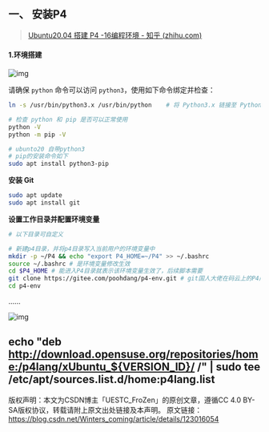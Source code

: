 ## 一、 安装P4

> [Ubuntu20.04 搭建 P4 -16编程环境 - 知乎 (zhihu.com)](https://zhuanlan.zhihu.com/p/554963544)

#### 1.环境搭建

![img](https://pic2.zhimg.com/80/v2-f1e01aca6ebf8b0c0e648cb80d902f29_720w.webp)

请确保 `python` 命令可以访问 `python3`，使用如下命令绑定并检查：

```bash
ln -s /usr/bin/python3.x /usr/bin/python    # 将 Python3.x 链接至 Python

# 检查 python 和 pip 是否可以正常使用
python -V
python -m pip -V

# ubunto20 自带python3
# pip的安装命令如下
sudo apt install python3-pip
```

**安装 Git**

```bash
sudo apt update
sudo apt install git
```

**设置工作目录并配置环境变量**

```bash
# 以下目录可自定义

# 新建p4目录，并将p4目录写入当前用户的环境变量中
mkdir -p ~/P4 && echo "export P4_HOME=~/P4" >> ~/.bashrc 
source ~/.bashrc # 是环境变量修改生效
cd $P4_HOME # 能进入P4目录就表示该环境变量生效了，后续脚本需要
git clone https://gitee.com/poohdang/p4-env.git # git国人大佬在码云上的P4库
cd p4-env
```

...... 



![img](https://pic4.zhimg.com/80/v2-de972918cf0b1755f0a73a7eafe7bf3f_720w.webp)





echo "deb http://download.opensuse.org/repositories/home:/p4lang/xUbuntu_${VERSION_ID}/ /" | sudo tee /etc/apt/sources.list.d/home:p4lang.list
------------------------------------------------
版权声明：本文为CSDN博主「UESTC_FroZen」的原创文章，遵循CC 4.0 BY-SA版权协议，转载请附上原文出处链接及本声明。
原文链接：https://blog.csdn.net/Winters_coming/article/details/123016054

